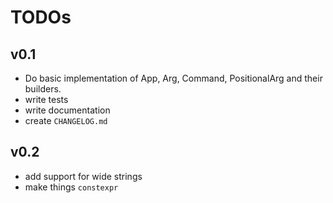 # TODOs

## v0.1

- Do basic implementation of App, Arg, Command, PositionalArg and their builders.
- write tests
- write documentation
- create `CHANGELOG.md`

## v0.2

- add support for wide strings
- make things `constexpr`
